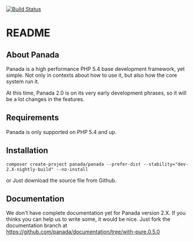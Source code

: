 [![Build Status](https://semaphoreci.com/api/v1/projects/cd86bb70-8b9f-4dd3-969b-eaab5365ffe4/405199/badge.svg)](https://semaphoreci.com/ikandars/panada)

README
======

About Panada
------------

Panada is a high performance PHP 5.4 base development framework, yet simple.
Not only in contexts about how to use it, but also how the core system run it.

At this time, Panada 2.0 is on its very early development phrases, so it will be a lot changes in the features.

Requirements
------------

Panada is only supported on PHP 5.4 and up.

Installation
------------
```
composer create-project panada/panada --prefer-dist --stability="dev-2.X-nightly-build" --no-install
```
or Just download the source file from Github.

Documentation
-------------

We don't have complete documentation yet for Panada version 2.X. If you thinks you
can help us to write some, it would be nice. Just fork the documentation branch at https://github.com/panada/documentation/tree/with-pure.0.5.0
